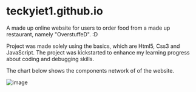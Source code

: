 # teckyiet1.github.io

A made up online website for users to order food from a made up restaurant, namely "OverstuffeD".   :D

Project was made solely using the basics, which are Html5, Css3 and JavaScript. The project was kickstarted to enhance my learning progress about coding and debugging skills.

The chart below shows the components network of of the website.

![image](https://user-images.githubusercontent.com/97215199/160977113-d457dd2b-532d-4347-b88e-1ca28a5d5477.png)
